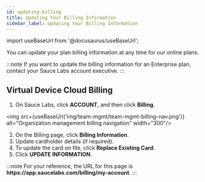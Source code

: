 ```yaml
---
id: updating-billing
title: Updating Your Billing Information
sidebar_label: Updating Your Billing Information
---
```


import useBaseUrl from '@docusaurus/useBaseUrl';

You can update your plan billing information at any time for our online plans.

:::note
If you want to update the billing information for an Enterprise plan, contact your Sauce Labs account executive.
:::

## Virtual Device Cloud Billing

1. On Sauce Labs, click **ACCOUNT**, and then click **Billing**.

<img src={useBaseUrl('img/team-mgmt/team-mgmt-billing-nav.png')} alt="Organization management billing navigation" width="300"/>

2. On the Billing page, click **Billing Information**.
3. Update cardholder details (if required).
4. To update the card on file, click **Replace Existing Card**.
5. Click **UPDATE INFORMATION**.

:::note
For your reference, the URL for this page is **https:<span></span>//app.saucelabs.com/billing/my-account**.
:::
